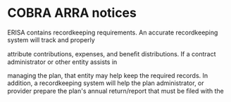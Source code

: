 # COBRA ARRA notices

ERISA contains recordkeeping requirements. An accurate recordkeeping system will track and properly

attribute contributions, expenses, and beneﬁt distributions. If a contract administrator or other entity assists in

managing the plan, that entity may help keep the required records. In addition, a recordkeeping system will help the plan administrator, or provider prepare the plan's annual return/report that must be ﬁled with the